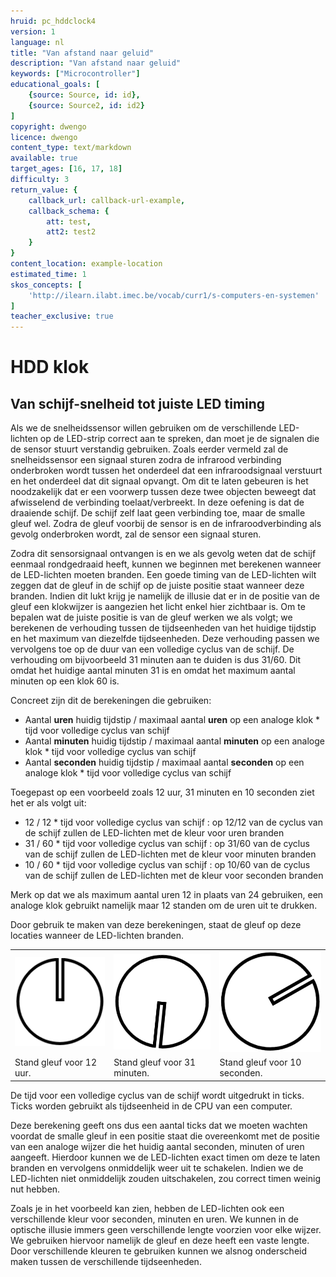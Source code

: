 ```yaml
---
hruid: pc_hddclock4
version: 1
language: nl
title: "Van afstand naar geluid"
description: "Van afstand naar geluid"
keywords: ["Microcontroller"]
educational_goals: [
    {source: Source, id: id}, 
    {source: Source2, id: id2}
]
copyright: dwengo
licence: dwengo
content_type: text/markdown
available: true
target_ages: [16, 17, 18]
difficulty: 3
return_value: {
    callback_url: callback-url-example,
    callback_schema: {
        att: test,
        att2: test2
    }
}
content_location: example-location
estimated_time: 1
skos_concepts: [
    'http://ilearn.ilabt.imec.be/vocab/curr1/s-computers-en-systemen'
]
teacher_exclusive: true
---
```


# HDD klok

## Van schijf-snelheid tot juiste LED timing

Als we de snelheidssensor willen gebruiken om de verschillende LED-lichten op de LED-strip correct aan te spreken, dan moet je de signalen die de sensor stuurt verstandig gebruiken.
Zoals eerder vermeld zal de snelheidssensor een signaal sturen zodra de infrarood verbinding onderbroken wordt tussen het onderdeel dat een infraroodsignaal verstuurt en het onderdeel dat dit signaal opvangt. 
Om dit te laten gebeuren is het noodzakelijk dat er een voorwerp tussen deze twee objecten beweegt dat afwisselend de verbinding toelaat/verbreekt. In deze oefening is dat de draaiende schijf. De schijf zelf laat geen verbinding toe, maar de smalle gleuf wel. Zodra de gleuf voorbij de sensor is en de infraroodverbinding als gevolg onderbroken wordt, zal de sensor een signaal sturen. 

Zodra dit sensorsignaal ontvangen is en we als gevolg weten dat de schijf eenmaal rondgedraaid heeft, kunnen we beginnen met berekenen wanneer de LED-lichten moeten branden. 
Een goede timing van de LED-lichten wilt zeggen dat de gleuf in de schijf op de juiste positie staat wanneer deze branden. Indien dit lukt krijg je namelijk de illusie dat er in de positie van de gleuf een klokwijzer is aangezien het licht enkel hier zichtbaar is. 
Om te bepalen wat de juiste positie is van de gleuf werken we als volgt; we berekenen de verhouding tussen de tijdseenheden van het huidige tijdstip en het maximum van diezelfde tijdseenheden. Deze verhouding passen we vervolgens toe op de duur van een volledige cyclus van de schijf. De verhouding om bijvoorbeeld 31 minuten aan te duiden is dus 31/60. Dit omdat het huidige aantal minuten 31 is en omdat het maximum aantal minuten op een klok 60 is. 

Concreet zijn dit de berekeningen die gebruiken:
<ul>
    <li>Aantal <b>uren</b> huidig tijdstip / maximaal aantal <b>uren</b> op een analoge klok * tijd voor volledige cyclus van schijf</li>
    <li>Aantal <b>minuten</b> huidig tijdstip / maximaal aantal <b>minuten</b> op een analoge klok * tijd voor volledige cyclus van schijf</li>
    <li>Aantal <b>seconden</b> huidig tijdstip / maximaal aantal <b>seconden</b> op een analoge klok * tijd voor volledige cyclus van schijf</li>
</ul>

Toegepast op een voorbeeld zoals 12 uur, 31 minuten en 10 seconden ziet het er als volgt uit:
<ul>
    <li>12 / 12 * tijd voor volledige cyclus van schijf : op 12/12 van de cyclus van de schijf zullen de LED-lichten met de kleur voor uren branden </li>
    <li>31 / 60 * tijd voor volledige cyclus van schijf : op 31/60 van de cyclus van de schijf zullen de LED-lichten met de kleur voor minuten branden </li>
    <li>10 / 60 * tijd voor volledige cyclus van schijf : op 10/60 van de cyclus van de schijf zullen de LED-lichten met de kleur voor seconden branden </li>
</ul>
Merk op dat we als maximum aantal uren 12 in plaats van 24 gebruiken, een analoge klok gebruikt namelijk maar 12 standen om de uren uit te drukken. 

Door gebruik te maken van deze berekeningen, staat de gleuf op deze locaties wanneer de LED-lichten branden.

<table>
    <tr>
        <td>
            <img alt="Stand schijf voor 12 uur." src="embed\0.png"/>
        </td>
        <td>
            <img alt="Stand schijf voor 31 minuten." src="embed\186.png"/>
        </td>
        <td>
            <img alt="Stand schijf voor 10 seconden." src="embed\60.png"/>
        </td>
    </tr>
    <tr>
        <td>Stand gleuf voor 12 uur.</td>
        <td>Stand gleuf voor 31 minuten.</td>
        <td>Stand gleuf voor 10 seconden.</td>
    </tr>
</table>

De tijd voor een volledige cyclus van de schijf wordt uitgedrukt in ticks. Ticks worden gebruikt als tijdseenheid in de CPU van een computer. 

Deze berekening geeft ons dus een aantal ticks dat we moeten wachten voordat de smalle gleuf in een positie staat die overeenkomt met de positie van een analoge wijzer die het huidig aantal seconden, minuten of uren aangeeft. Hierdoor kunnen we de LED-lichten exact timen om deze te laten branden en vervolgens onmiddelijk weer uit te schakelen. Indien we de LED-lichten niet onmiddelijk zouden uitschakelen, zou correct timen weinig nut hebben. 

Zoals je in het voorbeeld kan zien, hebben de LED-lichten ook een verschillende kleur voor seconden, minuten en uren. We kunnen in de optische illusie immers geen verschillende lengte voorzien voor elke wijzer. We gebruiken hiervoor namelijk de gleuf en deze heeft een vaste lengte. Door verschillende kleuren te gebruiken kunnen we alsnog onderscheid maken tussen de verschillende tijdseenheden.  





